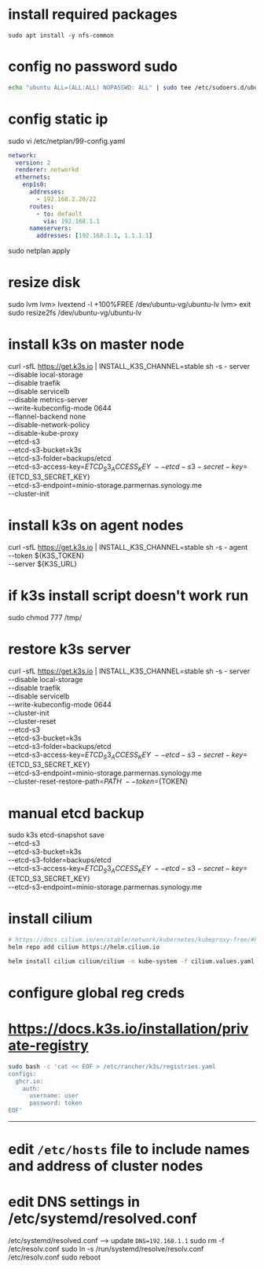 # install required packages
```
sudo apt install -y nfs-common
```

# config no password sudo
```sh
echo "ubuntu ALL=(ALL:ALL) NOPASSWD: ALL" | sudo tee /etc/sudoers.d/ubuntu
```
# config static ip
sudo vi /etc/netplan/99-config.yaml

```yaml
network:
  version: 2
  renderer: networkd
  ethernets:
    enp1s0:
      addresses:
        - 192.168.2.20/22
      routes:
        - to: default
          via: 192.168.1.1
      nameservers:
        addresses: [192.168.1.1, 1.1.1.1]
```

sudo netplan apply

# resize disk
sudo lvm
lvm> lvextend -l +100%FREE /dev/ubuntu-vg/ubuntu-lv
lvm> exit
sudo resize2fs /dev/ubuntu-vg/ubuntu-lv

# install k3s on master node
curl -sfL https://get.k3s.io | INSTALL_K3S_CHANNEL=stable sh -s - server \
  --disable local-storage \
  --disable traefik \
  --disable servicelb \
  --disable metrics-server \
  --write-kubeconfig-mode 0644 \
  --flannel-backend none \
  --disable-network-policy \
  --disable-kube-proxy \
  --etcd-s3 \
  --etcd-s3-bucket=k3s \
  --etcd-s3-folder=backups/etcd \
  --etcd-s3-access-key=${ETCD_S3_ACCESS_KEY} \
  --etcd-s3-secret-key=${ETCD_S3_SECRET_KEY} \
  --etcd-s3-endpoint=minio-storage.parmernas.synology.me \
  --cluster-init

# install k3s on agent nodes
curl -sfL https://get.k3s.io | INSTALL_K3S_CHANNEL=stable sh -s - agent \
  --token ${K3S_TOKEN} \
  --server ${K3S_URL}

# if k3s install script doesn't work run
sudo chmod 777 /tmp/

# restore k3s server
curl -sfL https://get.k3s.io | INSTALL_K3S_CHANNEL=stable sh -s - server \
  --disable local-storage \
  --disable traefik \
  --disable servicelb \
  --write-kubeconfig-mode 0644 \
  --cluster-init \
  --cluster-reset \
  --etcd-s3 \
  --etcd-s3-bucket=k3s \
  --etcd-s3-folder=backups/etcd \
  --etcd-s3-access-key=${ETCD_S3_ACCESS_KEY} \
  --etcd-s3-secret-key=${ETCD_S3_SECRET_KEY} \
  --etcd-s3-endpoint=minio-storage.parmernas.synology.me \
  --cluster-reset-restore-path=${PATH} \
  --token=${TOKEN}

# manual etcd backup
sudo k3s etcd-snapshot save \
  --etcd-s3 \
  --etcd-s3-bucket=k3s \
  --etcd-s3-folder=backups/etcd \
  --etcd-s3-access-key=${ETCD_S3_ACCESS_KEY} \
  --etcd-s3-secret-key=${ETCD_S3_SECRET_KEY} \
  --etcd-s3-endpoint=minio-storage.parmernas.synology.me

# install cilium
```sh
# https://docs.cilium.io/en/stable/network/kubernetes/kubeproxy-free/#kubeproxy-free
helm repo add cilium https://helm.cilium.io

helm install cilium cilium/cilium -n kube-system -f cilium.values.yaml
```

# configure global reg creds
# https://docs.k3s.io/installation/private-registry
```sh
sudo bash -c 'cat << EOF > /etc/rancher/k3s/registries.yaml
configs:
  ghcr.io:
    auth:
      username: user
      password: token
EOF'
```

---

# edit `/etc/hosts` file to include names and address of cluster nodes

# edit DNS settings in /etc/systemd/resolved.conf
/etc/systemd/resolved.conf --> update `DNS=192.168.1.1`
sudo rm -f /etc/resolv.conf
sudo ln -s /run/systemd/resolve/resolv.conf /etc/resolv.conf
sudo reboot
